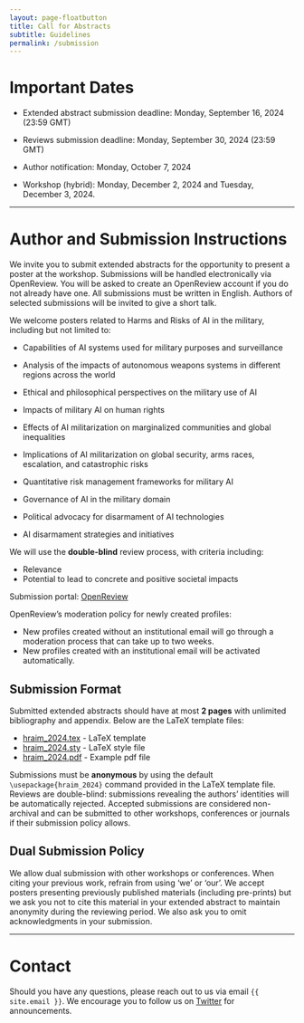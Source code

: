 ```yaml
---
layout: page-floatbutton
title: Call for Abstracts
subtitle: Guidelines
permalink: /submission
---
```

# Important Dates
<!-- add Update dates -->
- Extended abstract submission deadline: Monday, September 16, 2024 (23:59 GMT)

- Reviews submission deadline: Monday, September 30, 2024 (23:59 GMT)

- Author notification: Monday, October 7, 2024

- Workshop (hybrid): Monday, December 2, 2024 and Tuesday, December 3, 2024.

---

# Author and Submission Instructions
We invite you to submit extended abstracts for the opportunity to present a poster at the workshop. Submissions will be handled electronically via OpenReview. You will be asked to create an OpenReview account if you do not already have one. All submissions must be written in English. Authors of selected submissions will be invited to give a short talk.

<!-- add instrcutions -->
<!-- Please use the -->
We welcome posters related to Harms and Risks of AI in the military, including but not limited to:

- Capabilities of AI systems used for military purposes and surveillance

- Analysis of the impacts of autonomous weapons systems in different regions across the world

- Ethical and philosophical perspectives on the military use of AI

- Impacts of military AI on human rights

- Effects of AI militarization on marginalized communities and global inequalities

- Implications of AI militarization on global security, arms races, escalation, and catastrophic risks

- Quantitative risk management frameworks for military AI

- Governance of AI in the military domain

- Political advocacy for disarmament of AI technologies

- AI disarmament strategies and initiatives

We will use the **double-blind** review process, with criteria including:
- Relevance
- Potential to lead to concrete and positive societal impacts

Submission portal: [OpenReview](https://openreview.net/group?id=harms-risks-ai-military.org/HRAIM/2024/Workshop)

OpenReview’s moderation policy for newly created profiles:
 - New profiles created without an institutional email will go through a moderation process that can take up to two weeks.
 - New profiles created with an institutional email will be activated automatically.

<!-- Authors of accepted abstracts are invited to present their work in the form of a poster during the workshop days or to submit a pre-recorded video -->

## Submission Format
Submitted extended abstracts should have at most **2 pages** with unlimited bibliography and appendix. Below are the LaTeX template files:

- <a href="https://www.harms-risks-ai-military.org/assets/author_templates/hraim_2024.tex">hraim_2024.tex</a> - LaTeX template
- <a href="https://www.harms-risks-ai-military.org/assets/author_templates/hraim_2024.sty">hraim_2024.sty</a> - LaTeX style file
- <a href="https://www.harms-risks-ai-military.org/assets/author_templates/hraim_2024.pdf">hraim_2024.pdf</a> - Example pdf file

Submissions must be **anonymous** by using the default `\usepackage{hraim_2024}` command provided in the LaTeX template file. Reviews are double-blind: submissions revealing the authors’ identities will be automatically rejected. Accepted submissions are considered non-archival and can be submitted to other workshops, conferences or journals if their submission policy allows.  

## Dual Submission Policy
We allow dual submission with other workshops or conferences. When citing your previous work, refrain from using ‘we’ or ‘our’. We accept posters presenting previously published materials (including pre-prints) but we ask you not to cite this material in your extended abstract to maintain anonymity during the reviewing period. We also ask you to omit acknowledgments in your submission.

---

# Contact
Should you have any questions, please reach out to us via email `{{ site.email }}`. We encourage you to follow us on [Twitter](https://twitter.com/HarmsRisksAIM) for announcements.



<!-- Submissions will be handled electronically via the symposium’s CMT website: https://cmt3.research.microsoft.com/MAIS2024/. You will be asked to create a CMT account if you do not already have one. All abstracts must be written in English. -->

<!-- To create a new submission, click on ‘Create new submission’. You will be asked to select your subject area and indicate your conflicts of interest as well as your preference for presentation format (short talk or poster).  Abstracts should be at most two pages in 10pt font, not including references.  -->

